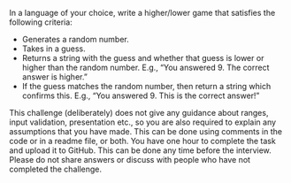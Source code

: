 In a language of your choice, write a higher/lower game that satisfies the following criteria: 

- Generates a random number. 
- Takes in a guess. 
- Returns a string with the guess and whether that guess is lower or higher than the random number. E.g., “You answered 9. The correct answer is higher.” 
- If the guess matches the random number, then return a string which confirms this. E.g., “You answered 9. This is the correct answer!” 

This challenge (deliberately) does not give any guidance about ranges, input validation, presentation etc., so you are also required to explain any assumptions that you have made. This can be done using comments in the code or in a readme file, or both. 
You have one hour to complete the task and upload it to GitHub. This can be done any time before the interview. Please do not share answers or discuss with people who have not completed the challenge. 

